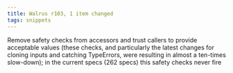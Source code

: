```yaml
---
title: Walrus r103, 1 item changed
tags: snippets
---
```


Remove safety checks from accessors and trust callers to provide acceptable values (these checks, and particularly the latest changes for cloning inputs and catching TypeErrors, were resulting in almost a ten-times slow-down); in the current specs (262 specs) this safety checks never fire
